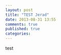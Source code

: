 ```yaml
---
layout: post
title: "TEST Jerad"
date: 2013-08-31 13:55
comments: true
published: true
categories: 
---
```

test